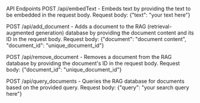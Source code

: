 API Endpoints
POST /api/embedText - Embeds text by providing the text to be embedded in the request body.
Request body: {"text": "your text here"}

POST /api/add_document - Adds a document to the RAG (retrieval-augmented generation) database by providing the document content and its ID in the request body.
Request body: {"document": "document content", "document_id": "unique_document_id"}

POST /api/remove_document - Removes a document from the RAG database by providing the document's ID in the request body.
Request body: {"document_id": "unique_document_id"}

POST /api/query_documents - Queries the RAG database for documents based on the provided query.
Request body: {"query": "your search query here"}